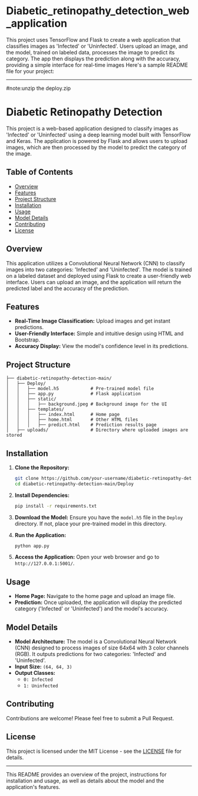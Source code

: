# Diabetic_retinopathy_detection_web_application
This project uses TensorFlow and Flask to create a web application that classifies images as 'Infected' or 'Uninfected'. Users upload an image, and the model, trained on labeled data, processes the image to predict its category. The app then displays the prediction along with the accuracy, providing a simple interface for real-time images
Here's a sample README file for your project:

---
#note:unzip the deploy.zip

# Diabetic Retinopathy Detection

This project is a web-based application designed to classify images as 'Infected' or 'Uninfected' using a deep learning model built with TensorFlow and Keras. The application is powered by Flask and allows users to upload images, which are then processed by the model to predict the category of the image.

## Table of Contents

- [Overview](#overview)
- [Features](#features)
- [Project Structure](#project-structure)
- [Installation](#installation)
- [Usage](#usage)
- [Model Details](#model-details)
- [Contributing](#contributing)
- [License](#license)

## Overview

This application utilizes a Convolutional Neural Network (CNN) to classify images into two categories: 'Infected' and 'Uninfected'. The model is trained on a labeled dataset and deployed using Flask to create a user-friendly web interface. Users can upload an image, and the application will return the predicted label and the accuracy of the prediction.

## Features

- **Real-Time Image Classification:** Upload images and get instant predictions.
- **User-Friendly Interface:** Simple and intuitive design using HTML and Bootstrap.
- **Accuracy Display:** View the model's confidence level in its predictions.

## Project Structure

```
├── diabetic-retinopathy-detection-main/
│   ├── Deploy/
│   │   ├── model.h5            # Pre-trained model file
│   │   ├── app.py              # Flask application
│   │   ├── static/
│   │   │   ├── background.jpeg # Background image for the UI
│   │   ├── templates/
│   │   │   ├── index.html      # Home page
│   │   │   ├── home.html       # Other HTML files
│   │   │   ├── predict.html    # Prediction results page
│   ├── uploads/                # Directory where uploaded images are stored
```

## Installation

1. **Clone the Repository:**

   ```bash
   git clone https://github.com/your-username/diabetic-retinopathy-detection.git
   cd diabetic-retinopathy-detection-main/Deploy
   ```

2. **Install Dependencies:**

   ```bash
   pip install -r requirements.txt
   ```

3. **Download the Model:**
   Ensure you have the `model.h5` file in the `Deploy` directory. If not, place your pre-trained model in this directory.

4. **Run the Application:**

   ```bash
   python app.py
   ```

5. **Access the Application:**
   Open your web browser and go to `http://127.0.0.1:5001/`.

## Usage

- **Home Page:** Navigate to the home page and upload an image file.
- **Prediction:** Once uploaded, the application will display the predicted category ('Infected' or 'Uninfected') and the model's accuracy.

## Model Details

- **Model Architecture:** The model is a Convolutional Neural Network (CNN) designed to process images of size 64x64 with 3 color channels (RGB). It outputs predictions for two categories: 'Infected' and 'Uninfected'.
- **Input Size:** `(64, 64, 3)`
- **Output Classes:** 
  - `0: Infected`
  - `1: Uninfected`

## Contributing

Contributions are welcome! Please feel free to submit a Pull Request.

## License

This project is licensed under the MIT License - see the [LICENSE](LICENSE) file for details.

---

This README provides an overview of the project, instructions for installation and usage, as well as details about the model and the application's features.
